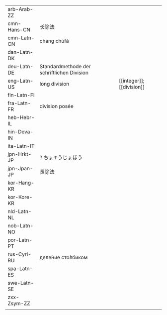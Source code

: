 | | | |
|-|-|-|
| arb-Arab-ZZ |  |  |
| cmn-Hans-CN | 长除法 |  |
| cmn-Latn-CN | cháng chúfǎ |  |
| dan-Latn-DK |  |  |
| deu-Latn-DE | Standardmethode der schriftlichen Division |  |
| eng-Latn-US | long division | [[integer]]; [[division]] |
| fin-Latn-FI |  |  |
| fra-Latn-FR | division posée |  |
| heb-Hebr-IL |  |  |
| hin-Deva-IN |  |  |
| ita-Latn-IT |  |  |
| jpn-Hrkt-JP | ? ちょ↑うじょほう |  |
| jpn-Jpan-JP | 長除法 |  |
| kor-Hang-KR |  |  |
| kor-Kore-KR |  |  |
| nld-Latn-NL |  |  |
| nob-Latn-NO |  |  |
| por-Latn-PT |  |  |
| rus-Cyrl-RU | деле́ние сто́лбиком |  |
| spa-Latn-ES |  |  |
| swe-Latn-SE |  |  |
| zxx-Zsym-ZZ |  |  |
|  |  |  |
